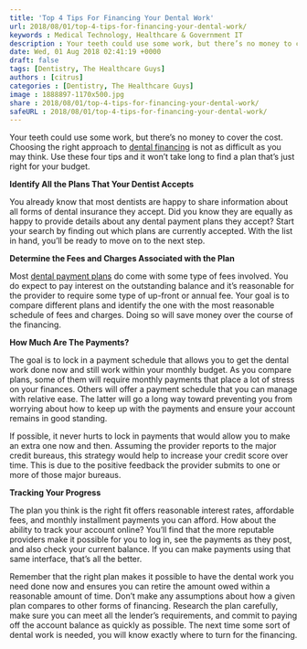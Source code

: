 ```yaml
---
title: 'Top 4 Tips For Financing Your Dental Work'
url: 2018/08/01/top-4-tips-for-financing-your-dental-work/
keywords : Medical Technology, Healthcare & Government IT
description : Your teeth could use some work, but there’s no money to cover the cost. Choosing the right approach to dental financing is not as difficult as you may think. Use these four tips and it won’t take long to find a plan that’s just right for your budget;
date: Wed, 01 Aug 2018 02:41:19 +0000
draft: false
tags: [Dentistry, The Healthcare Guys]
authors : [citrus]
categories : [Dentistry, The Healthcare Guys]
image : 1888897-1170x500.jpg
share : 2018/08/01/top-4-tips-for-financing-your-dental-work/
safeURL : 2018/08/01/top-4-tips-for-financing-your-dental-work/
---
```


Your teeth could use some work, but there’s no money to cover the cost. Choosing the right approach to [dental financing](https://ajeva.com/blog/dental-financing-options-and-procedures/) is not as difficult as you may think. Use these four tips and it won’t take long to find a plan that’s just right for your budget. 

**Identify All the Plans That Your Dentist Accepts** 

You already know that most dentists are happy to share information about all forms of dental insurance they accept. Did you know they are equally as happy to provide details about any dental payment plans they accept? Start your search by finding out which plans are currently accepted. With the list in hand, you’ll be ready to move on to the next step. 

**Determine the Fees and Charges Associated with the Plan** 

Most [dental payment plans](https://ajeva.com/blog/how-to-qualify-for-dental-loans-with-bad-credit/) do come with some type of fees involved. You do expect to pay interest on the outstanding balance and it’s reasonable for the provider to require some type of up-front or annual fee. Your goal is to compare different plans and identify the one with the most reasonable schedule of fees and charges. Doing so will save money over the course of the financing. 

**How Much Are The Payments?** 

The goal is to lock in a payment schedule that allows you to get the dental work done now and still work within your monthly budget. As you compare plans, some of them will require monthly payments that place a lot of stress on your finances. Others will offer a payment schedule that you can manage with relative ease. The latter will go a long way toward preventing you from worrying about how to keep up with the payments and ensure your account remains in good standing. 

If possible, it never hurts to lock in payments that would allow you to make an extra one now and then. Assuming the provider reports to the major credit bureaus, this strategy would help to increase your credit score over time. This is due to the positive feedback the provider submits to one or more of those major bureaus. 

**Tracking Your Progress** 

The plan you think is the right fit offers reasonable interest rates, affordable fees, and monthly installment payments you can afford. How about the ability to track your account online? You’ll find that the more reputable providers make it possible for you to log in, see the payments as they post, and also check your current balance. If you can make payments using that same interface, that’s all the better. 

Remember that the right plan makes it possible to have the dental work you need done now and ensures you can retire the amount owed within a reasonable amount of time. Don’t make any assumptions about how a given plan compares to other forms of financing. Research the plan carefully, make sure you can meet all the lender’s requirements, and commit to paying off the account balance as quickly as possible. The next time some sort of dental work is needed, you will know exactly where to turn for the financing.
